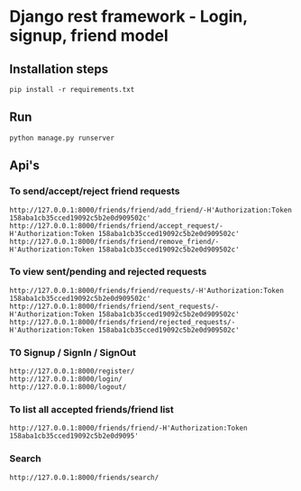 # Django rest framework - Login, signup, friend model

## Installation steps
```commandline
pip install -r requirements.txt
```

## Run
```commandline
python manage.py runserver
```


## Api's

### To send/accept/reject friend requests
```commandline
http://127.0.0.1:8000/friends/friend/add_friend/-H'Authorization:Token 158aba1cb35cced19092c5b2e0d909502c'
http://127.0.0.1:8000/friends/friend/accept_request/-H'Authorization:Token 158aba1cb35cced19092c5b2e0d909502c'
http://127.0.0.1:8000/friends/friend/remove_friend/-H'Authorization:Token 158aba1cb35cced19092c5b2e0d909502c'
```

### To view sent/pending and rejected requests
```commandline
http://127.0.0.1:8000/friends/friend/requests/-H'Authorization:Token 158aba1cb35cced19092c5b2e0d909502c'
http://127.0.0.1:8000/friends/friend/sent_requests/-H'Authorization:Token 158aba1cb35cced19092c5b2e0d909502c'
http://127.0.0.1:8000/friends/friend/rejected_requests/-H'Authorization:Token 158aba1cb35cced19092c5b2e0d909502c'
```

### T0 Signup / SignIn / SignOut
```commandline
http://127.0.0.1:8000/register/
http://127.0.0.1:8000/login/
http://127.0.0.1:8000/logout/
```

### To list all accepted friends/friend list
```commandline
http://127.0.0.1:8000/friends/friend/-H'Authorization:Token 158aba1cb35cced19092c5b2e0d9095'
```

### Search
```commandline
http://127.0.0.1:8000/friends/search/
```